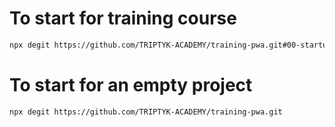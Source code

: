 # To start for training course
```bash
npx degit https://github.com/TRIPTYK-ACADEMY/training-pwa.git#00-startup
```

# To start for an empty project
```bash
npx degit https://github.com/TRIPTYK-ACADEMY/training-pwa.git
```
